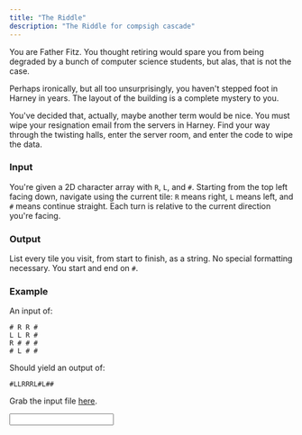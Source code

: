 ```yaml
---
title: "The Riddle"
description: "The Riddle for compsigh cascade"
---
```


You are Father Fitz. You thought retiring would spare you from being degraded by a bunch of computer science students, but alas, that is not the case.

Perhaps ironically, but all too unsurprisingly, you haven't stepped foot in Harney in years. The layout of the building is a complete mystery to you.

You've decided that, actually, maybe another term would be nice. You must wipe your resignation email from the servers in Harney. Find your way through the twisting halls, enter the server room, and enter the code to wipe the data.

### Input

You're given a 2D character array with `R`, `L`, and `#`. Starting from the top left facing down, navigate using the current tile: `R` means right, `L` means left, and `#` means continue straight. Each turn is relative to the current direction you're facing.

### Output

List every tile you visit, from start to finish, as a string. No special formatting necessary. You start and end on `#`.

### Example

An input of:

```plaintext
# R R #
L L R #
R # # #
# L # #
```

Should yield an output of:

```plaintext
#LLRRRL#L##
```

Grab the input file [here](/input.txt).

<Input part={1} />
